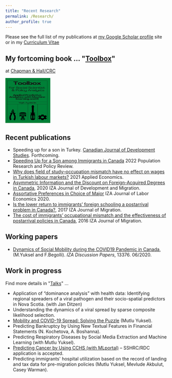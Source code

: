 ```yaml
---
title: "Recent Research"
permalink: /Research/
author_profile: true
---
```


Please see the full list of my publications at [my Google Scholar profile](https://scholar.google.ca/citations?user=8M2YA1QAAAAJ&hl=en) site or in my [Curriculum Vitae](http://yaydede.github.io/files/CV6.pdf) 

## My fortcoming book ... "[Toolbox](https://yaydede.github.io/Toolbox/)"
at [Chapman & Hall/CRC](https://www.routledge.com/go/chapman-hall?gclid=Cj0KCQjwy5maBhDdARIsAMxrkw0o5NiqLoLFGwTpyvTlcjWBUFoLZlvVD26oiAXpoHVWRNvVSIIGgEcaAlecEALw_wcB)
   
<img src="/images/cover3.png"  width="140" height="140"> 
  
## Recent publications

- Speeding up for a son in Turkey. [Canadian Journal of Development Studies](https://www.tandfonline.com/toc/rcjd20/current).  Forthcoming.
- [Speeding Up for a Son among Immigrants in Canada](https://can01.safelinks.protection.outlook.com/?url=https%3A%2F%2Frdcu.be%2FcOII0&data=05%7C01%7Cyigit.aydede%40smu.ca%7C9f0dab420256465f479908da43754240%7C060b02ae57754360abbae2e29cca6627%7C1%7C0%7C637896468467357238%7CUnknown%7CTWFpbGZsb3d8eyJWIjoiMC4wLjAwMDAiLCJQIjoiV2luMzIiLCJBTiI6Ik1haWwiLCJXVCI6Mn0%3D%7C3000%7C%7C%7C&sdata=oNiZrzUHZH26FiPmJ8JWdTcVO%2FowlsnpiABRQ1U8cTU%3D&reserved=0) 2022 Population Research and Policy Review.
- [Why does field of study–occupation mismatch have no effect on wages in Turkish labour markets?](https://www.tandfonline.com/doi/abs/10.1080/00036846.2021.1937500) 2021 Applied Economics.
- [Asymmetric Information and the Discount on Foreign-Acquired Degrees in Canada](https://content.sciendo.com/view/journals/izajodm/10/1/article-20190002.xml), 2020 IZA Journal of Development and Migration.
- [Assortative Preferences in Choice of Major](https://sciendo.com/it/article/10.2478/izajole-2020-0006) IZA Journal of Labor Economics 2020. 
- [Is the lower return to immigrants’ foreign schooling a postarrival problem in Canada?](https://link.springer.com/article/10.1186/s40176-016-0076-9), 2017 IZA Journal of Migration.
- [The cost of immigrants’ occupational mismatch and the effectiveness of postarrival policies in Canada](https://link.springer.com/article/10.1186/s40176-016-0057-z), 2016  IZA Journal of Migration.

## Working papers

 - [Dynamics of Social Mobility during the COVID19 Pandemic in Canada](https://www.iza.org/publications/dp/13376/dynamics-of-social-mobility-during-the-covid-19-pandemic-in-canada), (M.Yuksel and F.Begolli). *IZA Discussion Papers*, 13376. 06/2020.
 
## Work in progress
Find more details in "[Talks](https://yaydede.github.io/Presentations/)" ...
  
 - Application of “dominance analysis” with health data: Identifying regional spreaders of a viral pathogen and their socio-spatial predictors in Nova Scotia. (with Jan Ditzen)
 - Understanding the dynamics of a viral spread by sparse composite likelihood selection.
 - [Mobility and COVID-19 Spread: Solving the Puzzle](https://raw.githack.com/yaydede/Blog_posts/main/paper_v12.html) (Mutlu Yuksel). 
 - Predicting Bankruptcy by Using New Textual Features in Financial Statements (N. Kochetova, A. Boshanna). 
 - Predicting Respiratory Diseases by Social Media Extraction and Machine Learning (with Mutlu Yuksel). 
 - [Predicting Cancer by Using CCHS (with MLportal)](https://raw.githack.com/yaydede/MLportal/main/Presentation1.pdf) – SSHRC/RDC application is accepted. 
 - Predicting immigrants' hospital utilization based on the record of landing and tax data for pre-migration policies (Mutlu Yuksel, Mevlude Akbulut, Casey Warman).  


